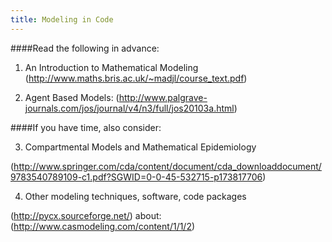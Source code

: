 ```yaml
---
title: Modeling in Code
---
```

####Read the following in advance:

1. An Introduction to Mathematical Modeling (http://www.maths.bris.ac.uk/~madjl/course_text.pdf)

2. Agent Based Models: (http://www.palgrave-journals.com/jos/journal/v4/n3/full/jos20103a.html)

####If you have time, also consider:

3. Compartmental Models and Mathematical Epidemiology

(http://www.springer.com/cda/content/document/cda_downloaddocument/9783540789109-c1.pdf?SGWID=0-0-45-532715-p173817706)

4. Other modeling techniques, software, code packages

(http://pycx.sourceforge.net/) about: (http://www.casmodeling.com/content/1/1/2)

